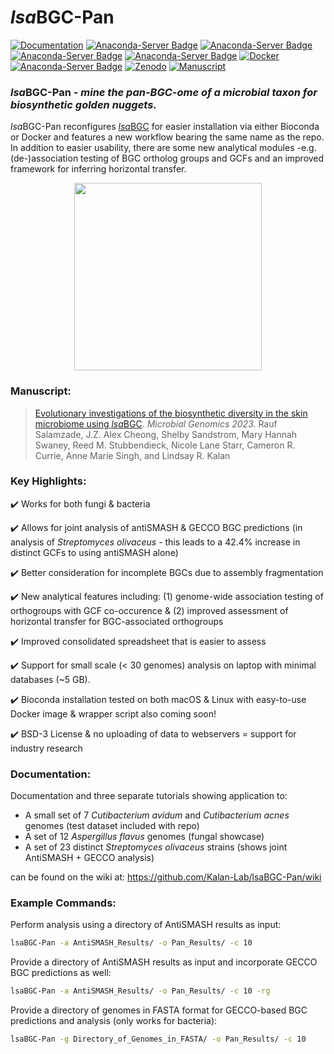 # *lsa*BGC-Pan
[![Documentation](https://img.shields.io/badge/Documentation-Wiki-darkgreen?style=flat-square&maxAge=2678400)](https://github.com/Kalan-Lab/lsaBGC-Pan/wiki)
[![Anaconda-Server Badge](https://anaconda.org/bioconda/lsabgc/badges/version.svg)](https://anaconda.org/bioconda/lsabgc)
[![Anaconda-Server Badge](https://anaconda.org/bioconda/lsabgc/badges/platforms.svg)](https://anaconda.org/bioconda/lsabgc)
[![Anaconda-Server Badge](https://anaconda.org/bioconda/lsabgc/badges/latest_release_date.svg)](https://anaconda.org/bioconda/lsabgc)
[![Anaconda-Server Badge](https://anaconda.org/bioconda/lsabgc/badges/downloads.svg)](https://anaconda.org/bioconda/lsabgc)
[![Docker](https://img.shields.io/badge/Docker-DockerHub-darkred?style=flat-square&maxAge=2678400)](https://hub.docker.com/r/raufs/lsabgc_pan)
[![Anaconda-Server Badge](https://anaconda.org/bioconda/lsabgc/badges/license.svg)](https://anaconda.org/bioconda/lsabgc)
[![Zenodo](https://zenodo.org/badge/DOI/10.5281/zenodo.13309206.svg)](https://doi.org/10.5281/zenodo.13309206)
[![Manuscript](https://img.shields.io/badge/Manuscript-MGen-darkblue?style=flat-square&maxAge=2678400)](https://www.microbiologyresearch.org/content/journal/mgen/10.1099/mgen.0.000988)

### *lsa*BGC-Pan - *mine the pan-BGC-ome of a microbial taxon for biosynthetic golden nuggets.*

*lsa*BGC-Pan reconfigures [*lsa*BGC](https://github.com/Kalan-Lab/lsaBGC) for easier installation via either Bioconda or Docker and features a new workflow bearing the same name as the repo. In addition to easier usability, there are some new analytical modules -e.g. (de-)association testing of BGC ortholog groups and GCFs and an improved framework for inferring horizontal transfer. 

<p align="center">
<img src="https://github.com/Kalan-Lab/lsaBGC-Pan/assets/4260723/3aa3426e-39d6-4d25-91a3-44be288a6ad4" width="300">
</p>

### Manuscript:

> [Evolutionary investigations of the biosynthetic diversity in the skin microbiome using *lsa*BGC](https://www.microbiologyresearch.org/content/journal/mgen/10.1099/mgen.0.000988). *Microbial Genomics 2023.* Rauf Salamzade, J.Z. Alex Cheong, Shelby Sandstrom, Mary Hannah Swaney, Reed M. Stubbendieck, Nicole Lane Starr, Cameron R. Currie, Anne Marie Singh, and Lindsay R. Kalan

### Key Highlights:

✔️ Works for both fungi & bacteria

✔️ Allows for joint analysis of antiSMASH & GECCO BGC predictions (in analysis of _Streptomyces olivaceus_ - this leads to a 42.4% increase in distinct GCFs to using antiSMASH alone)

✔️ Better consideration for incomplete BGCs due to assembly fragmentation

✔️ New analytical features including: (1) genome-wide association testing of orthogroups with GCF co-occurence & (2) improved assessment of horizontal transfer for BGC-associated orthogroups

✔️ Improved consolidated spreadsheet that is easier to assess

✔️ Support for small scale (< 30 genomes) analysis on laptop with minimal databases (~5 GB).

✔️ Bioconda installation tested on both macOS & Linux with easy-to-use Docker image & wrapper script also coming soon!

✔️ BSD-3 License & no uploading of data to webservers = support for industry research

### Documentation:

Documentation and three separate tutorials showing application to:

* A small set of 7 *Cutibacterium avidum* and *Cutibacterium acnes* genomes (test dataset included with repo)
* A set of 12 *Aspergillus flavus* genomes (fungal showcase)
* A set of 23 distinct *Streptomyces olivaceus* strains (shows joint AntiSMASH + GECCO analysis)

can be found on the wiki at: https://github.com/Kalan-Lab/lsaBGC-Pan/wiki

### Example Commands:

Perform analysis using a directory of AntiSMASH results as input:

```bash
lsaBGC-Pan -a AntiSMASH_Results/ -o Pan_Results/ -c 10
```

Provide a directory of AntiSMASH results as input and incorporate GECCO BGC predictions as well:

```bash
lsaBGC-Pan -a AntiSMASH_Results/ -o Pan_Results/ -c 10 -rg
```

Provide a directory of genomes in FASTA format for GECCO-based BGC predictions and analysis (only works for bacteria): 

```bash
lsaBGC-Pan -g Directory_of_Genomes_in_FASTA/ -o Pan_Results/ -c 10
```
